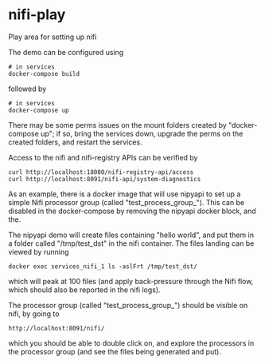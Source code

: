 # nifi-play
Play area for setting up nifi

The demo can be configured using
```
# in services
docker-compose build
```
followed by
```
# in services
docker-compose up
```
There may be some perms issues on the mount folders created by "docker-compose up"; if so, bring the services down, upgrade the perms on the created folders, and restart the services.

Access to the nifi and nifi-registry APIs can be verified by
```
curl http://localhost:18080/nifi-registry-api/access
curl http://localhost:8091/nifi-api/system-diagnostics
```

As an example, there is a docker image that will use nipyapi to set up a simple Nifi processor group (called "test_process_group_<datetime>"). This can be disabled in the docker-compose by removing the nipyapi docker block, and the.

The nipyapi demo will create files containing "hello world", and put them in a folder called "/tmp/test_dst" in the nifi container. The files landing can be viewed by running
```
docker exec services_nifi_1 ls -aslFrt /tmp/test_dst/
```
which will peak at 100 files (and apply back-pressure through the Nifi flow, which should also be reported in the nifi logs).

The processor group (called "test_process_group_<datetime>") should be visible on nifi, by going to
```
http://localhost:8091/nifi/
```
which you should be able to double click on, and explore the processors in the processor group (and see the files being generated and put).